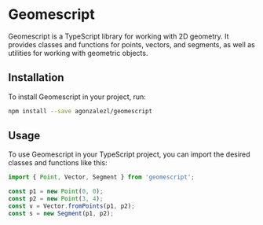# Geomescript

Geomescript is a TypeScript library for working with 2D geometry. It provides classes and functions for points, vectors, and segments, as well as utilities for working with geometric objects.

## Installation

To install Geomescript in your project, run:

```bash
npm install --save agonzalezl/geomescript
```

## Usage

To use Geomescript in your TypeScript project, you can import the desired classes and functions like this:

```typescript
import { Point, Vector, Segment } from 'geomescript';

const p1 = new Point(0, 0);
const p2 = new Point(3, 4);
const v = Vector.fromPoints(p1, p2);
const s = new Segment(p1, p2);
```